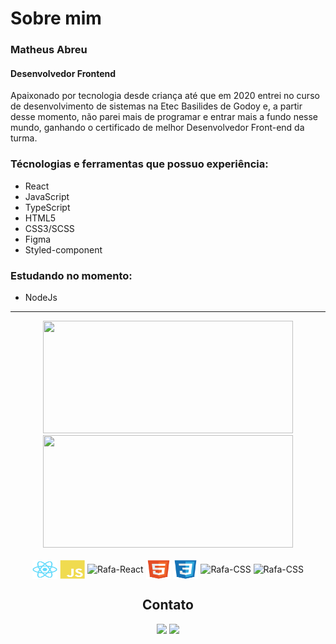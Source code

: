 <div align="left">
  <h1>Sobre mim</h1>
  <h3>Matheus Abreu</h3>
  <h4>Desenvolvedor Frontend</h4>
  <p>Apaixonado por tecnologia desde criança até que em 2020 entrei no curso de desenvolvimento de sistemas na Etec Basilides de Godoy e, a partir desse momento, não parei mais de programar e entrar mais a fundo nesse mundo, ganhando o certificado de melhor Desenvolvedor Front-end da turma.</p>
  
  <h3>Técnologias e ferramentas que possuo experiência:</h3>
  <ul>
    <li>React</li>
    <li>JavaScript</li>
    <li>TypeScript</li>
    <li>HTML5</li>
    <li>CSS3/SCSS</li>
    <li>Figma</li>
    <li>Styled-component</li>
  </ul>
  
  <h3>Estudando no momento:</h3>
  <ul>
    <li>NodeJs</li>
  </ul>
</div>

<hr/>
<div align="center">
  
  <img height="180em" width="400px" src="https://github-readme-stats.vercel.app/api?username=MatheusAbreuTech&show_icons=true&theme=vue-dark&include_all_commits=true&count_private=true"/>
  <img height="180em" width="400px" src="https://github-readme-stats.vercel.app/api/top-langs/?username=MatheusAbreuTech&layout=compact&langs_count=7&hide=java, csharp&theme=vue-dark"/>
    
</div>
<div style="display: inline_block" align="center"><br>
  <img align="center" alt="Rafa-React" height="30" width="40" src="https://raw.githubusercontent.com/devicons/devicon/master/icons/react/react-original.svg">
  <img align="center" alt="Rafa-Js" height="30" width="40" src="https://raw.githubusercontent.com/devicons/devicon/master/icons/javascript/javascript-plain.svg">
  <img align="center" alt="Rafa-React" height="30" width="40" src="https://cdn.jsdelivr.net/gh/devicons/devicon/icons/typescript/typescript-original.svg" />       
  <img align="center" alt="Rafa-HTML" height="30" width="40" src="https://raw.githubusercontent.com/devicons/devicon/master/icons/html5/html5-original.svg">
  <img align="center" alt="Rafa-CSS" height="30" width="40" src="https://raw.githubusercontent.com/devicons/devicon/master/icons/css3/css3-original.svg">
  <img align="center" alt="Rafa-CSS" height="30" width="40" src="https://cdn.jsdelivr.net/gh/devicons/devicon/icons/firebase/firebase-plain-wordmark.svg" />
  <img align="center" alt="Rafa-CSS" height="30" width="40" src="https://cdn.jsdelivr.net/gh/devicons/devicon/icons/figma/figma-original.svg" />
</div> 

<h2 align="center">Contato</h2>
<div align="center">
  <a href = "mailto:matheusabreutech@gmail.com"><img src="https://img.shields.io/badge/-Gmail-%23333?style=for-the-badge&logo=gmail&logoColor=white" target="_blank"></a>
  <a href="https://www.linkedin.com/in/MatheusAbreuTech/" target="_blank"><img src="https://img.shields.io/badge/-LinkedIn-%230077B5?style=for-the-badge&logo=linkedin&logoColor=white" target="_blank"></a>     
</div>


